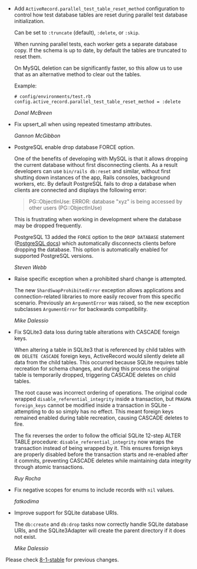 *   Add `ActiveRecord.parallel_test_table_reset_method` configuration to control
    how test database tables are reset during parallel test database initialization.

    Can be set to `:truncate` (default), `:delete`, or `:skip`.

    When running parallel tests, each worker gets a separate database copy. If the
    schema is up to date, by default the tables are truncated to reset them.

    On MySQL deletion can be significantly faster, so this allow us to use that as
    an alternative method to clear out the tables.

    Example:

        # config/environments/test.rb
        config.active_record.parallel_test_table_reset_method = :delete

    *Donal McBreen*

*   Fix upsert_all when using repeated timestamp attributes.

    *Gannon McGibbon*

*   PostgreSQL enable drop database FORCE option.

    One of the benefits of developing with MySQL is that it allows dropping the
    current database without first disconnecting clients. As a result developers
    can use `bin/rails db:reset` and similar, without first shutting down
    instances of the app, Rails consoles, background workers, etc. By default
    PostgreSQL fails to drop a database when clients are connected and displays
    the following error:

      > PG::ObjectInUse: ERROR:  database "xyz" is being accessed by other users (PG::ObjectInUse)

    This is frustrating when working in development where the database may be
    dropped frequently.

    PostgreSQL 13 added the `FORCE` option to the `DROP DATABASE` statement
    ([PostgreSQL docs](https://www.postgresql.org/docs/current/sql-dropdatabase.html))
    which automatically disconnects clients before dropping the database.
    This option is automatically enabled for supported PostgreSQL versions.

    *Steven Webb*

*   Raise specific exception when a prohibited shard change is attempted.

    The new `ShardSwapProhibitedError` exception allows applications and
    connection-related libraries to more easily recover from this specific
    scenario. Previously an `ArgumentError` was raised, so the new exception
    subclasses `ArgumentError` for backwards compatibility.

    *Mike Dalessio*

*   Fix SQLite3 data loss during table alterations with CASCADE foreign keys.

    When altering a table in SQLite3 that is referenced by child tables with
    `ON DELETE CASCADE` foreign keys, ActiveRecord would silently delete all
    data from the child tables. This occurred because SQLite requires table
    recreation for schema changes, and during this process the original table
    is temporarily dropped, triggering CASCADE deletes on child tables.

    The root cause was incorrect ordering of operations. The original code
    wrapped `disable_referential_integrity` inside a transaction, but
    `PRAGMA foreign_keys` cannot be modified inside a transaction in SQLite -
    attempting to do so simply has no effect. This meant foreign keys remained
    enabled during table recreation, causing CASCADE deletes to fire.

    The fix reverses the order to follow the official SQLite 12-step ALTER TABLE
    procedure: `disable_referential_integrity` now wraps the transaction instead
    of being wrapped by it. This ensures foreign keys are properly disabled
    before the transaction starts and re-enabled after it commits, preventing
    CASCADE deletes while maintaining data integrity through atomic transactions.

    *Ruy Rocha*

*   Fix negative scopes for enums to include records with `nil` values.

    *fatkodima*

*   Improve support for SQLite database URIs.

    The `db:create` and `db:drop` tasks now correctly handle SQLite database URIs, and the
    SQLite3Adapter will create the parent directory if it does not exist.

    *Mike Dalessio*

Please check [8-1-stable](https://github.com/rails/rails/blob/8-1-stable/activerecord/CHANGELOG.md) for previous changes.
